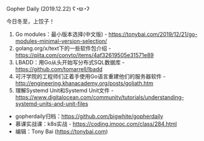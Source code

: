 Gopher Daily (2019.12.22) ʕ◔ϖ◔ʔ

今日冬至，上饺子！

1. Go modules：最小版本选择(中文版) - https://tonybai.com/2019/12/21/go-modules-minimal-version-selection/
2. golang.org/x/text下的一些软件包介绍 - https://qiita.com/convto/items/4af32619505e31571e89
3. LBADD：用Go从头开始写分布式SQL数据库 - https://github.com/tomarrell/lbadd
4. 可汗学院的工程师们正着手使用Go语言重建他们的服务器软件 - http://engineering.khanacademy.org/posts/goliath.htm
5. 理解Systemd Unit和Systemd Unit文件 - https://www.digitalocean.com/community/tutorials/understanding-systemd-units-and-unit-files

* gopherdaily归档：https://github.com/bigwhite/gopherdaily
* 慕课实战课：k8s实战 - https://coding.imooc.com/class/284.html
* 编辑：Tony Bai (https://tonybai.com)
